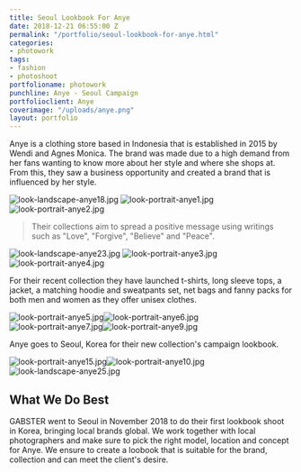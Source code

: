 ```yaml
---
title: Seoul Lookbook For Anye
date: 2018-12-21 06:55:00 Z
permalink: "/portfolio/seoul-lookbook-for-anye.html"
categories:
- photowork
tags:
- fashion
- photoshoot
portfolioname: photowork
punchline: Anye - Seoul Campaign
portfolioclient: Anye
coverimage: "/uploads/anye.png"
layout: portfolio
---
```


Anye is a clothing store based in Indonesia that is established in 2015 by Wendi and Agnes Monica. The brand was made due to a high demand from her fans wanting to know more about her style and where she shops at. From this, they saw a business opportunity and created a brand that is influenced by her style.

![look-landscape-anye18.jpg](/uploads/look-landscape-anye18.jpg)
![look-portrait-anye1.jpg](/uploads/look-portrait-anye1.jpg)![look-portrait-anye2.jpg](/uploads/look-portrait-anye2.jpg)

>Their collections aim to spread a positive message using writings such as "Love", "Forgive", "Believe" and "Peace".

![look-landscape-anye23.jpg](/uploads/look-landscape-anye23.jpg)
![look-portrait-anye3.jpg](/uploads/look-portrait-anye3.jpg)![look-portrait-anye4.jpg](/uploads/look-portrait-anye4.jpg)

For their recent collection they have launched t-shirts, long sleeve tops, a jacket, a matching hoodie and sweatpants set, net bags and fanny packs for both men and women as they offer unisex clothes. 

![look-portrait-anye5.jpg](/uploads/look-portrait-anye5.jpg)![look-portrait-anye6.jpg](/uploads/look-portrait-anye6.jpg)
![look-portrait-anye7.jpg](/uploads/look-portrait-anye7.jpg)![look-portrait-anye9.jpg](/uploads/look-portrait-anye9.jpg)

Anye goes to Seoul, Korea for their new collection's campaign lookbook.

![look-portrait-anye15.jpg](/uploads/look-portrait-anye15.jpg)![look-portrait-anye10.jpg](/uploads/look-portrait-anye10.jpg)
![look-landscape-anye25.jpg](/uploads/look-landscape-anye25.jpg)

## What We Do Best
GABSTER went to Seoul in November 2018 to do their first lookbook shoot in Korea, bringing local brands global. We work together with local photographers and make sure to pick the right model, location and concept for Anye. We ensure to create a loobook that is suitable for the brand, collection and can meet the client's desire.